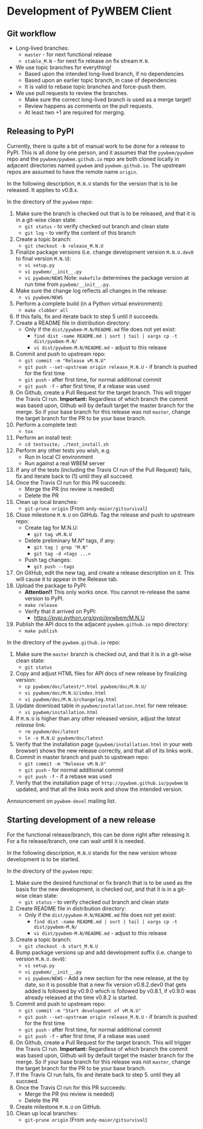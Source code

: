 Development of PyWBEM Client
============================

Git workflow
------------

* Long-lived branches:
  - `master` - for next functional release
  - `stable_M.N` - for next fix release on fix stream `M.N`.
* We use topic branches for everything!
  - Based upon the intended long-lived branch, if no dependencies
  - Based upon an earlier topic branch, in case of dependencies
  - It is valid to rebase topic branches and force-push them.
* We use pull requests to review the branches.
  - Make sure the correct long-lived branch is used as a merge target!
  - Review happens as comments on the pull requests.
  - At least two +1 are required for merging.

Releasing to PyPI
-----------------

Currently, there is quite a bit of manual work to be done for a release to
PyPI. This is all done by one person, and it assumes that the `pywbem/pywbem`
repo and the `pywbem/pywbem.github.io` repo are both cloned locally in
adjacent directories named `pywbem` and `pywbem.github.io`.
The upstream repos are assumed to have the remote name `origin`.

In the following description, `M.N.U` stands for the version that is to be
released. It applies to v0.8.x.

In the directory of the `pywbem` repo:

1.  Make sure the branch is checked out that is to be released, and that it
    is in a git-wise clean state:
    - `git status` - to verify checked out branch and clean state
    - `git log` - to verify the content of this branch
2.  Create a topic branch:
    - `git checkout -b release_M.N.U`
3.  Finalize package versions (i.e. change development version `M.N.U.dev0` to
    final version `M.N.U`):
    - `vi setup.py`
    - `vi pywbem/__init__.py`
    - `vi pywbem/NEWS`
    Note: `makefile` determines the package version at run time from
    `pywbem/__init__.py`.
4.  Make sure the change log reflects all changes in the release:
    - `vi pywbem/NEWS`
5.  Perform a complete build (in a Python virtual environment):
    - `make clobber all`
6.  If this fails, fix and iterate back to step 5 until it succeeds.
7.  Create a README file in distribution directory:
    - Only if the `dist/pywbem-M.N/README.md` file does not yet exist:
      - `find dist -name README.md | sort | tail | xargs cp -t dist/pywbem-M.N/`
      - `vi dist/pywbem-M.N/README.md` - adjust to this release
8.  Commit and push to upstream repo:
    - `git commit -m "Release vM.N.U"`
    - `git push --set-upstream origin release_M.N.U` - if branch is pushed for the first time
    - `git push` - after first time, for normal additional commit
    - `git push -f` - after first time, if a rebase was used
9.  On Github, create a Pull Request for the target branch. This will trigger
    the Travis CI run. **Important:** Regardless of which branch the commit was
    based upon, Github will by default target the master branch for the merge.
    So if your base branch for this release was not `master`, change the target
    branch for the PR to be your base branch.
10. Perform a complete test:
    - `tox`
11. Perform an install test:
    - `cd testsuite; ./test_install.sh`
12. Perform any other tests you wish, e.g.
    - Run in local CI environment
    - Run against a real WBEM server
13. If any of the tests (including the Travis CI run of the Pull Request) fails,
    fix and iterate back to (1) until they all succeed.
14. Once the Travis CI run for this PR succeeds:
    - Merge the PR (no review is needed)
    - Delete the PR
15. Clean up local branches:
    - `git-prune origin` (From `andy-maier/gitsurvival`)
16. Close milestone `M.N.U` on GitHub.
    Tag the release and push to upstream repo:
    - Create tag for M.N.U:
      - `git tag vM.N.U`
    - Delete preliminary M.N* tags, if any:
      - `git tag | grep "M.N"`
      - `git tag -d <tags ...>`
    - Push tag changes:
      - `git push --tags`
17. On GitHub, edit the new tag, and create a release description on it. This
    will cause it to appear in the Release tab.
18. Upload the package to PyPI:
    - **Attention!!** This only works once. You cannot re-release the same
      version to PyPI.
    - `make release`
    - Verify that it arrived on PyPI:
      - https://pypi.python.org/pypi/pywbem/M.N.U
19. Publish the API docs to the adjacent `pywbem.github.io` repo directory:
    - `make publish`

In the directory of the `pywbem.github.io` repo:
 
1.  Make sure the `master` branch is checked out, and that it is in a git-wise
    clean state:
    - `git status`
2.  Copy and adjust HTML files for API docs of new release by finalizing version:
    - `cp pywbem/doc/latest/*.html pywbem/doc/M.N.U/`
    - `vi pywbem/doc/M.N.U/index.html`
    - `vi pywbem/doc/M.N.U/changelog.html`
3. Update download table in `pywbem/installation.html` for new release:
    - `vi pywbem/installation.html`
4.  If `M.N.U` is higher than any other released version, adjust the *latest
    release* link:
    - `rm pywbem/doc/latest`
    - `ln -s M.N.U pywbem/doc/latest`
5.  Verify that the installation page (`pywbem/installation.html` in your web
    browser) shows the new release correctly, and that all of its links work.
6.  Commit in master branch and push to upstream repo:
    - `git commit -m "Release vM.N.U"`
    - `git push` - for normal additional commit
    - `git push -f` - if a rebase was used
7.  Verify that the installation page of `http://pywbem.github.io/pywbem` is
    updated, and that all the links work and show the intended version.

Announcement on `pywbem-devel` mailing list.

Starting development of a new release
-------------------------------------

For the functional release/branch, this can be done right after releasing it.
For a fix release/branch, one can wait until it is needed.

In the following description, `M.N.U` stands for the new version whose
development is to be started.

In the directory of the `pywbem` repo:

1.  Make sure the desired functional or fix branch that is to be used
    as the basis for the new development, is checked out, and that it
    is in a git-wise clean state:
    - `git status` - to verify checked out branch and clean state
2.  Create README file in distribution directory:
    - Only if the `dist/pywbem-M.N/README.md` file does not yet exist:
      - `find dist -name README.md | sort | tail | xargs cp -t dist/pywbem-M.N/`
      - `vi dist/pywbem-M.N/README.md` - adjust to this release
3.  Create a topic branch:
    - `git checkout -b start_M.N.U`
4.  Bump package versions up and add development suffix (i.e. change to version
    `M.N.U.dev0`):
    - `vi setup.py`
    - `vi pywbem/__init__.py`
    - `vi pywbem/NEWS` - Add a new section for the new release, at the
      by date, so it is possible that a new fix version v0.8.2.dev0 that gets
      added is followed by v0.9.0 which is followed by v0.8.1, if v0.9.0 was
      already released at the time v0.8.2 is started.
5.  Commit and push to upstream repo:
    - `git commit -m "Start development of vM.N.U"`
    - `git push --set-upstream origin release_M.N.U` - if branch is pushed for
      the first time
    - `git push` - after first time, for normal additional commit
    - `git push -f` - after first time, if a rebase was used
6.  On Github, create a Pull Request for the target branch. This will trigger
    the Travis CI run. **Important:** Regardless of which branch the commit was
    based upon, Github will by default target the master branch for the merge.
    So if your base branch for this release was not `master`, change the target
    branch for the PR to be your base branch.
7.  If the Travis CI run fails, fix and iterate back to step 5. until they all
    succeed.
8.  Once the Travis CI run for this PR succeeds:
    - Merge the PR (no review is needed)
    - Delete the PR
9.  Create milestone `M.N.U` on GitHub.
10. Clean up local branches:
    - `git-prune origin` (From `andy-maier/gitsurvival`)

